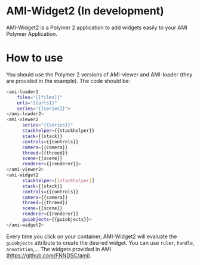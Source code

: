 # AMI-Widget2 (In development)


AMI-Widget2 is a Polymer 2 application to add widgets easily to your AMI Polymer Application.



# How to use
You should use the Polymer 2 versions of AMI-viewer and AMI-loader (they are provided in the example). The code should be:

```sh
<ami-loader2 
    files="[[files]]" 
    urls="[[urls]]" 
    series="{{series}}">
</ami-loader2>
<ami-viewer2
      series="{{series}}" 
      stackhelper={{stackhelper}} 
      stack={{stack}}
      controls={{controls}} 
      camera={{camera}} 
      threed={{threed}} 
      scene={{scene}} 
      renderer={{renderer}}>
</ami-viewer2>
<ami-widget2 
      stackhelper=[[stackhelper]]
      stack={{stack}} 
      controls={{controls}} 
      camera={{camera}} 
      threed={{threed}} 
      scene={{scene}} 
      renderer={{renderer}}
      guiobjects={{guiobjects}}>
</ami-widget2>
```

Every time you click on your container, AMI-Widget2 will evaluate the `guiobjects` attribute to create the desired widget. You can use `ruler`, `handle`, `annotation`,... The widgets provided in AMI (https://github.com/FNNDSC/ami).
